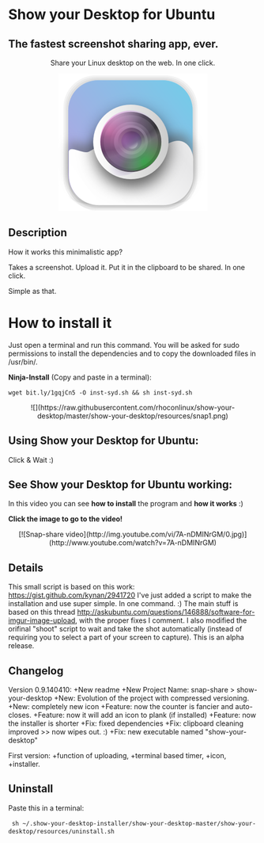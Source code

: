 Show your Desktop for Ubuntu
=================
The fastest screenshot sharing app, ever.
------------------------------------

<center>
Share your Linux desktop on the web. In one click.

![logo](https://raw.githubusercontent.com/rhoconlinux/show-your-desktop/master/show-your-desktop/resources/show-your-desktop.png)
</center>



Description
-----------

How it works this minimalistic app?

Takes a screenshot.
Upload it.
Put it in the clipboard to be shared.
In one click.﻿

Simple as that.


How to install it
=================
Just open a terminal and run this command. You will be asked for sudo permissions to install the dependencies and to copy the downloaded files in /usr/bin/.


**Ninja-Install** (Copy and paste in a terminal):
```
wget bit.ly/1gqjCn5 -O inst-syd.sh && sh inst-syd.sh
```

<center>
![](https://raw.githubusercontent.com/rhoconlinux/show-your-desktop/master/show-your-desktop/resources/snap1.png)
</center>




Using Show your Desktop for Ubuntu:
--------------


Click & Wait :)




See Show your Desktop for Ubuntu working:
-----------------------

In this video you can see **how to install** the program and **how it works** :)

**Click the image to go to the video!**
<center>[![Snap-share video](http://img.youtube.com/vi/7A-nDMINrGM/0.jpg)](http://www.youtube.com/watch?v=7A-nDMINrGM)</center>


Details
-------

This small script is based on this work: https://gist.github.com/kynan/2941720
I've just added a script to make the installation and use super simple. In one command. :)
The main stuff is based on this thread http://askubuntu.com/questions/146888/software-for-imgur-image-upload, with the proper fixes I comment. I also modified the orifinal "shoot" script to wait and take the shot automatically (instead of requiring you to select a part of your screen to capture). This is an alpha release.



Changelog
----------
Version 0.9.140410:
+New readme
+New Project Name: snap-share > show-your-desktop
+New: Evolution of the project with compressed versioning.
+New: completely new icon
+Feature: now the counter is fancier and auto-closes.
+Feature: now it will add an icon to plank (if installed)
+Feature: now the installer is shorter
+Fix: fixed dependencies
+Fix: clipboard cleaning improved >> now wipes out. :)
+Fix: new executable named "show-your-desktop"




First version: +function of uploading, +terminal based timer, +icon, +installer.




Uninstall
---------
Paste this in a terminal:

```
 sh ~/.show-your-desktop-installer/show-your-desktop-master/show-your-desktop/resources/uninstall.sh

```
